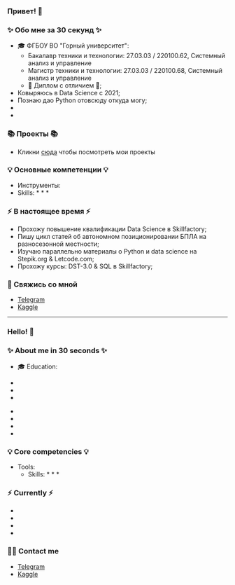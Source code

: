### Привет! &#128075;

### &#10024; Обо мне за 30 секунд &#10024; 
* 🎓 ФГБОУ ВО "Горный университет":
  - Бакалавр техники и технологии: 27.03.03 / 220100.62, Системный анализ и управление
  - Магистр техники и технологии: 27.03.03 / 220100.68, Системный анализ и управление
  - &#128213; Диплом с отличием &#128213;;
* Ковыряюсь в Data Science с 2021;
* Познаю дао Python отовсюду откуда могу;
* 
* 

### &#128218; Проекты &#128218;

* Кликни [сюда]() чтобы посмотреть мои проекты

### &#128161; Основные компетенции &#128161;
- Инструменты: 
- Skills: 
    * 
    * 
    * 

### &#9889; В настоящее время &#9889;
- Прохожу повышение квалификации Data Science в Skillfactory;
- Пишу цикл статей об автономном позиционировании БПЛА на разносезонной местности;
- Изучаю параллельно материалы о Python и data science на Stepik.org & Letcode.com;
- Прохожу курсы: DST-3.0 & SQL в Skillfactory;

### &#129309; Свяжись со мной 
- [Telegram](https://t.me/yar_tg)
- [Kaggle](https://www.kaggle.com/best1ll)

---

### Hello! 👋

### ✨ About me in 30 seconds ✨ 
* 🎓 Education:
 - 
 - 
 - 
* 
* 
* 
* 

### 💡 Core competencies 💡
- Tools: 
  - Skills:
    * 
    * 
    * 


### ⚡️ Currently ⚡️
- 
- 
- 
- 

### 🙌🏻 Contact me
- [Telegram]()
- [Kaggle]()